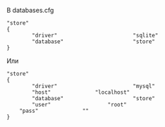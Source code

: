 В databases.cfg

    "store"
    {
            "driver"                        "sqlite"
            "database"                      "store"
    }
Или

    "store"
    {
            "driver"                        "mysql"
            "host"			    "localhost"
            "database"                      "store"
            "user"		            "root"
	    "pass"			    ""
    }
